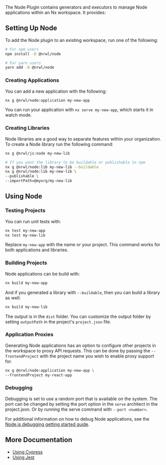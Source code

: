 The Node Plugin contains generators and executors to manage Node applications within an Nx workspace. It provides:

## Setting Up Node

To add the Node plugin to an existing workspace, run one of the following:

```bash
# For npm users
npm install -D @nrwl/node

# For yarn users
yarn add -D @nrwl/node
```

### Creating Applications

You can add a new application with the following:

```bash
nx g @nrwl/node:application my-new-app
```

You can run your application with `nx serve my-new-app`, which starts it in watch mode.

### Creating Libraries

Node libraries are a good way to separate features within your organization. To create a Node library run the following command:

```bash
nx g @nrwl/js:node my-new-lib

# If you want the library to be buildable or publishable to npm
nx g @nrwl/node:lib my-new-lib --buildable
nx g @nrwl/node:lib my-new-lib \
--publishable \
--importPath=@myorg/my-new-lib
```

## Using Node

### Testing Projects

You can run unit tests with:

```bash
nx test my-new-app
nx test my-new-lib
```

Replace `my-new-app` with the name or your project. This command works for both applications and libraries.

### Building Projects

Node applications can be build with:

```bash
nx build my-new-app
```

And if you generated a library with `--buildable`, then you can build a library as well:

```bash
nx build my-new-lib
```

The output is in the `dist` folder. You can customize the output folder by setting `outputPath` in the project's `project.json` file.

### Application Proxies

Generating Node applications has an option to configure other projects in the workspace to proxy API requests. This can be done by passing the `--frontendProject` with the project name you wish to enable proxy support for.

```bash
nx g @nrwl/node:application my-new-app \
--frontendProject my-react-app
```

### Debugging

Debugging is set to use a random port that is available on the system. The port can be changed by setting the port option in the `serve` architect in the project.json. Or by running the serve command with `--port <number>`.

For additional information on how to debug Node applications, see the [Node.js debugging getting started guide](https://nodejs.org/en/docs/guides/debugging-getting-started/#inspector-clients).

## More Documentation

- [Using Cypress](/packages/cypress)
- [Using Jest](/packages/jest)
